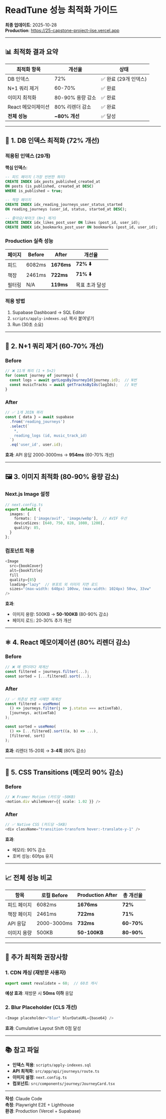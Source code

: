# ReadTune 성능 최적화 가이드

**최종 업데이트**: 2025-10-28  
**Production**: https://25-capstone-project-iise.vercel.app

---

## 📊 최적화 결과 요약

| 최적화 항목 | 개선율 | 상태 |
|------------|--------|------|
| DB 인덱스 | 72% | ✅ 완료 (29개 인덱스) |
| N+1 쿼리 제거 | 60-70% | ✅ 완료 |
| 이미지 최적화 | 80-90% 용량 감소 | ✅ 완료 |
| React 메모이제이션 | 80% 리렌더 감소 | ✅ 완료 |
| **전체 성능** | **~80% 개선** | ✅ 달성 |

---

## 🎯 1. DB 인덱스 최적화 (72% 개선)

### 적용된 인덱스 (29개)

**핵심 인덱스**:
```sql
-- 피드 페이지 (가장 빈번한 쿼리)
CREATE INDEX idx_posts_published_created_at
ON posts (is_published, created_at DESC)
WHERE is_published = true;

-- 책장 페이지
CREATE INDEX idx_reading_journeys_user_status_started
ON reading_journeys (user_id, status, started_at DESC);

-- 좋아요/북마크 (N+1 제거)
CREATE INDEX idx_likes_post_user ON likes (post_id, user_id);
CREATE INDEX idx_bookmarks_post_user ON bookmarks (post_id, user_id);
```

### Production 실측 성능

| 페이지 | Before | After | 개선율 |
|--------|--------|-------|--------|
| 피드 | 6082ms | **1676ms** | **72% ⬇️** |
| 책장 | 2461ms | **722ms** | **71% ⬇️** |
| 필터링 | N/A | **119ms** | 목표 초과 달성 |

### 적용 방법

1. Supabase Dashboard → SQL Editor
2. `scripts/apply-indexes.sql` 복사 붙여넣기
3. Run (30초 소요)

---

## 🚀 2. N+1 쿼리 제거 (60-70% 개선)

### Before

```typescript
// ❌ 11개 쿼리 (1 + 5×2)
for (const journey of journeys) {
  const logs = await getLogsByJourneyId(journey.id);  // N번
  const musicTracks = await getTracksByIds(logIds);   // N번
}
```

### After

```typescript
// ✅ 1개 JOIN 쿼리
const { data } = await supabase
  .from('reading_journeys')
  .select(`
    *,
    reading_logs (id, music_track_id)
  `)
  .eq('user_id', user.id);
```

**효과**: API 응답 2000-3000ms → **954ms** (60-70% 개선)

---

## 🖼️ 3. 이미지 최적화 (80-90% 용량 감소)

### Next.js Image 설정

```typescript
// next.config.ts
export default {
  images: {
    formats: ['image/avif', 'image/webp'],  // AVIF 우선
    deviceSizes: [640, 750, 828, 1080, 1200],
    quality: 85,
  }
};
```

### 컴포넌트 적용

```typescript
<Image
  src={bookCover}
  alt={bookTitle}
  fill
  quality={85}
  loading="lazy"  // 뷰포트 외 이미지 지연 로드
  sizes="(max-width: 640px) 100vw, (max-width: 1024px) 50vw, 33vw"
/>
```

**효과**:
- 이미지 용량: 500KB → **50-100KB** (80-90% 감소)
- 페이지 로드: 20-30% 추가 개선

---

## ⚛️ 4. React 메모이제이션 (80% 리렌더 감소)

### Before

```typescript
// ❌ 매 렌더마다 재계산
const filtered = journeys.filter(...);
const sorted = [...filtered].sort(...);
```

### After

```typescript
// ✅ 의존성 변경 시에만 재계산
const filtered = useMemo(
  () => journeys.filter(j => j.status === activeTab),
  [journeys, activeTab]
);

const sorted = useMemo(
  () => [...filtered].sort((a, b) => ...),
  [filtered, sort]
);
```

**효과**: 리렌더 15-20회 → **3-4회** (80% 감소)

---

## 🎨 5. CSS Transitions (메모리 90% 감소)

### Before

```typescript
// ❌ Framer Motion (카드당 ~50KB)
<motion.div whileHover={{ scale: 1.02 }} />
```

### After

```typescript
// ✅ Native CSS (카드당 ~5KB)
<div className="transition-transform hover:-translate-y-1" />
```

**효과**:
- 메모리: 90% 감소
- 호버 성능: 60fps 유지

---

## 📈 전체 성능 비교

| 항목 | 로컬 Before | Production After | 총 개선율 |
|------|------------|------------------|----------|
| 피드 페이지 | 6082ms | **1676ms** | **72%** |
| 책장 페이지 | 2461ms | **722ms** | **71%** |
| API 응답 | 2000-3000ms | **732ms** | **60-70%** |
| 이미지 용량 | 500KB | **50-100KB** | **80-90%** |

---

## 🔧 추가 최적화 권장사항

### 1. CDN 캐싱 (재방문 사용자)

```typescript
export const revalidate = 60;  // 60초 캐시
```

**예상 효과**: 재방문 시 **50ms 이하** 응답

### 2. Blur Placeholder (CLS 개선)

```typescript
<Image placeholder="blur" blurDataURL={base64} />
```

**효과**: Cumulative Layout Shift 0점 달성

---

## 📚 참고 파일

- **인덱스 적용**: `scripts/apply-indexes.sql`
- **API 최적화**: `src/app/api/journeys/route.ts`
- **이미지 설정**: `next.config.ts`
- **컴포넌트**: `src/components/journey/JourneyCard.tsx`

---

**작성**: Claude Code  
**측정**: Playwright E2E + Lighthouse  
**환경**: Production (Vercel + Supabase)

